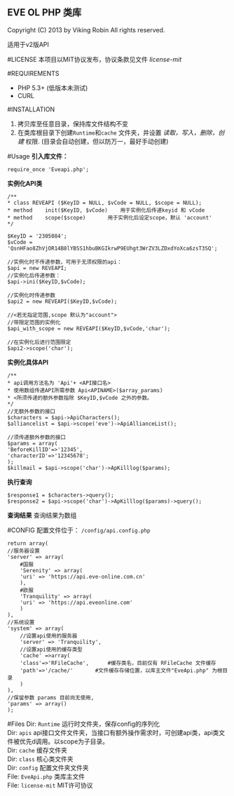 EVE OL PHP 类库
---
Copyright (C) 2013 by Viking Robin All rights reserved.

适用于v2版API

#LICENSE
本项目以MIT协议发布，协议条款见文件 _license-mit_

#REQUIREMENTS
* PHP 5.3+ (低版本未测试)
* CURL

#INSTALLATION
1. 拷贝库至任意目录，保持库文件结构不变
2. 在类库根目录下创建`Runtime`和`cache` 文件夹，并设置 _读取，写入，删除，创建_ 权限. (目录会自动创建，但以防万一，最好手动创建)

#Usage
**引入库文件：**

`require_once 'Eveapi.php';`


**实例化API类**

    /**
    * class	REVEAPI ($KeyID = NULL, $vCode = NULL, $scope = NULL);
    * method	init($KeyID, $vCode)	用于实例化后传递keyid 和 vCode
    * method	scope($scope)		用于实例化后设定scope，默认 'account'
    */

    $KeyID = '2305084';
    $vCode = 'QsnHFao8ZhVjOR14B8lYBSS1hbuBKGIkrwP9EUhgt3WrZV3LZDxdYoXca6zsT3SQ';

    //实例化时不传递参数，可用于无须权限的api：
    $api = new REVEAPI;
    //实例化后传递参数：
    $api->ini($KeyID,$vCode);

    //实例化时传递参数
    $api2 = new REVEAPI($KeyID,$vCode);

    //<若无指定范围,scope 默认为"account">
    //带限定范围的实例化
    $api_with_scope = new REVEAPI($KeyID,$vCode,'char');

    //在实例化后进行范围限定
    $api2->scope('char');


**实例化具体API**

    /**
    * api调用方法名为	'Api'+ <API接口名>
    * 使用数组传递API所需参数	Api<APINAME>($array_params)
    * <所须传递的额外参数指除 $KeyID,$vCode 之外的参数。
    */
    //无额外参数的接口
    $characters = $api->ApiCharacters();
    $alliancelist = $api->scope('eve')->ApiAllianceList();

    //须传递额外参数的接口
    $params = array(
	'BeforeKillID'=>'12345',
	'characterID'=>'12345678';
    );
    $killmail = $api->scope('char')->ApKilllog($params);
    

**执行查询**

    $response1 = $characters->query();
    $response2 = $api->scope('char')->ApKilllog($params)->query();

**查询结果**
查询结果为数组

#CONFIG
配置文件位于：  `/config/api.config.php`

    return array(
	//服务器设置
	'server' => array(
	    #国服
	    'Serenity' => array(
		'uri' => 'https://api.eve-online.com.cn'
	    ),
	    #欧服
	    'Tranquility' => array(
		'uri' => 'https://api.eveonline.com'
	    )
	),
	//系统设置
	'system' => array(
	    //设置api使用的服务器
	    'server' => 'Tranquility',
	    //设置api使用的缓存类型
	    'cache' =>array( 
		'class'=>'RFileCache',	    #缓存类名，目前仅有 RFileCache 文件缓存
		'path'=>'/cache/'	    #文件缓存存储位置，以库主文件"EveApi.php" 为根目录
		)
	),
	//保留参数 params 目前尚无使用,
	'params' => array()
    );

#Files
Dir:	`Runtime`	运行时文件夹，保存config的序列化<br>
Dir:	`apis`		api接口文件文件夹，当接口有额外操作需求时，可创建api类，api类文件被优先d调用。以scope为子目录。<br>
Dir:	`cache`		缓存文件夹<br>
Dir:	`class`		核心类文件夹<br>
Dir:	`config`	配置文件夹文件夹<br>
File:	`EveApi.php`	类库主文件<br>
File:	`license-mit`	MIT许可协议<br>